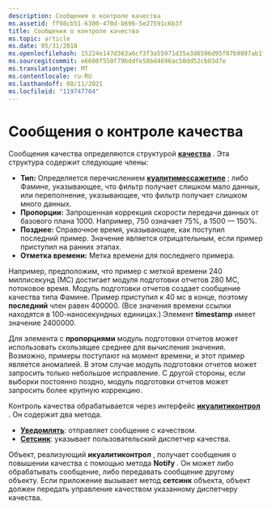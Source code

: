 ```yaml
---
description: Сообщения о контроле качества
ms.assetid: ff98cb51-6300-470d-b696-5e27591c6b3f
title: Сообщения о контроле качества
ms.topic: article
ms.date: 05/31/2018
ms.openlocfilehash: 15224e147d363a6cf3f3a55971d35a3d6596d95f07b9897ab1f258cc7febad48
ms.sourcegitcommit: e6600f550f79bddfe58bd4696ac50dd52cb03d7e
ms.translationtype: MT
ms.contentlocale: ru-RU
ms.lasthandoff: 08/11/2021
ms.locfileid: "119747704"
---
```

# <a name="quality-messages"></a>Сообщения о контроле качества

Сообщения качества определяются структурой [**качества**](/windows/win32/api/strmif/ns-strmif-quality) . Эта структура содержит следующие члены:

-   **Тип:** Определяется перечислением [**куалитимессажетипе**](/windows/win32/api/strmif/ne-strmif-qualitymessagetype) ; либо Фамине, указывающее, что фильтр получает слишком мало данных, или переполнение, указывающее, что фильтр получает слишком много данных.
-   **Пропорции:** Запрошенная коррекция скорости передачи данных от базового плана 1000. Например, 750 означает 75%, а 1500 — 150%.
-   **Позднее:** Справочное время, указывающее, как поступил последний пример. Значение является отрицательным, если пример приступил на ранних этапах.
-   **Отметка времени:** Метка времени для последнего примера.

Например, предположим, что пример с меткой времени 240 миллисекунд (МС) достигает модуля подготовки отчетов 280 МС, потоковое время. Модуль подготовки отчетов создает сообщение качества типа Фамине. Пример приступил к 40 мс в конце, поэтому **последний** член равен 400000. (Все значения времени ссылки находятся в 100-наносекундных единицах.) Элемент **timestamp** имеет значение 2400000.

Для элемента с **пропорциями** модуль подготовки отчетов может использовать скользящее среднее для вычисления значения. Возможно, примеры поступают на момент времени, и этот пример является аномалией. В этом случае модуль подготовки отчетов может запросить только небольшое исправление. С другой стороны, если выборки постоянно поздно, модуль подготовки отчетов может запросить более крупную коррекцию.

Контроль качества обрабатывается через интерфейс [**икуалитиконтрол**](/windows/desktop/api/Strmif/nn-strmif-iqualitycontrol) . Он содержит два метода.

-   [**Уведомлять**](/windows/desktop/api/Strmif/nf-strmif-iqualitycontrol-notify): отправляет сообщение с качеством.
-   [**Сетсинк**](/windows/desktop/api/Strmif/nf-strmif-iqualitycontrol-setsink): указывает пользовательский диспетчер качества.

Объект, реализующий **икуалитиконтрол** , получает сообщения о повышении качества с помощью метода **Notify** . Он может либо обрабатывать сообщение, либо передавать сообщение другому объекту. Если приложение вызывает метод **сетсинк** объекта, объект должен передать управление качеством указанному диспетчеру качества.

 

 



